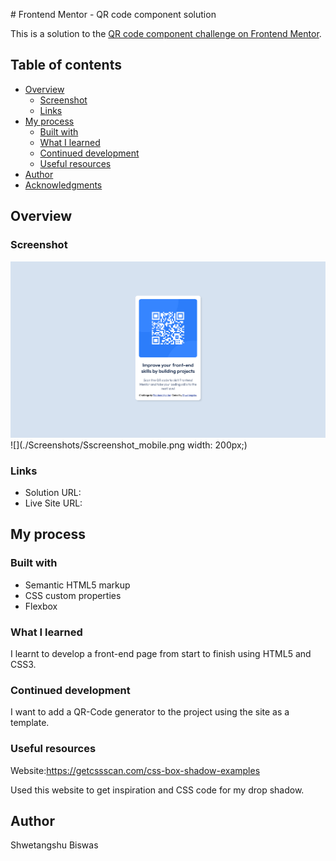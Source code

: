 \# Frontend Mentor - QR code component solution

This is a solution to the [QR code component challenge on Frontend Mentor](https://www.frontendmentor.io/challenges/qr-code-component-iux_sIO_H). 
## Table of contents

- [Overview](#overview)
  - [Screenshot](#screenshot)
  - [Links](#links)
- [My process](#my-process)
  - [Built with](#built-with)
  - [What I learned](#what-i-learned)
  - [Continued development](#continued-development)
  - [Useful resources](#useful-resources)
- [Author](#author)
- [Acknowledgments](#acknowledgments)


## Overview

### Screenshot

![](./Screenshots/Screenshot_Firefox_MacOS.png)
![](./Screenshots/Sscreenshot_mobile.png width: 200px;)



### Links

- Solution URL: 
- Live Site URL: 

## My process

### Built with

- Semantic HTML5 markup
- CSS custom properties
- Flexbox



### What I learned

I learnt to develop a front-end page from start to finish using HTML5 and CSS3.

### Continued development

I want to add a QR-Code generator to the project using the site as a template. 



### Useful resources



Website:https://getcssscan.com/css-box-shadow-examples

Used this website to get inspiration and CSS code for my drop shadow.

## Author

Shwetangshu Biswas


